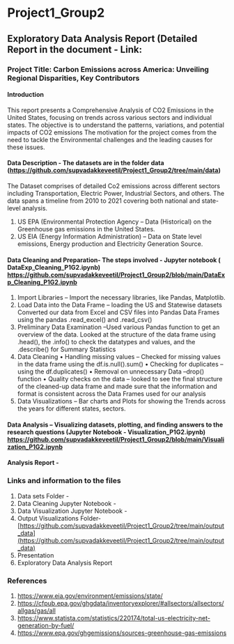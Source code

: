 # Project1_Group2
## Exploratory Data Analysis Report (Detailed Report in the document - Link: 
### Project Title: Carbon Emissions across America: Unveiling Regional Disparities, Key Contributors
#### Introduction
This report presents a Comprehensive Analysis of CO2 Emissions in the United States, focusing on trends across various sectors and individual states. The objective is to understand the patterns, variations, and potential impacts of CO2 emissions
The motivation for the project comes from the need to tackle the Environmental challenges and the leading causes for these issues. 
#### Data Description - The datasets are in the folder data (https://github.com/supvadakkeveetil/Project1_Group2/tree/main/data)
The Dataset comprises of detailed Co2 emissions across different sectors including Transportation, Electric Power, Industrial Sectors, and others. The data spans a timeline from 2010 to 2021 covering both national and state-level analysis.
1.	US EPA (Environmental Protection Agency – Data (Historical) on the Greenhouse gas emissions in the United States.
2.	US EIA (Energy Information Administration) – Data on State level emissions, Energy production and Electricity Generation Source.
#### Data Cleaning and Preparation- The steps involved - Jupyter notebook ( DataExp_Cleaning_P1G2.ipynb) https://github.com/supvadakkeveetil/Project1_Group2/blob/main/DataExp_Cleaning_P1G2.ipynb
1.	Import Libraries – Import the necessary libraries, like Pandas, Matplotlib. 
2.	Load Data into the Data Frame – loading the US and Statewise datasets
Converted our data from Excel and CSV files into Pandas Data Frames using the pandas .read_excel() and .read_csv()
3.	Preliminary Data Examination –Used various Pandas function to get an overview of the data.  Looked at the structure of the data frame using .head(), the .info() to check the datatypes and values, and the .describe() for Summary Statistics 
4.	Data Cleaning
•	Handling missing values – Checked for missing values in the data frame using the   df.is.null().sum()
•	Checking for duplicates – using the df.duplicates()
•	Removal on unnecessary Data –drop() function
•	Quality checks on the data – looked to see the final structure of the cleaned-up data frame and made sure that the information and format is consistent across the Data Frames used for our analysis
5.	Data Visualizations – Bar charts and Plots for showing the Trends across the years for different states, sectors.
#### Data Analysis – Visualizing datasets, plotting, and finding answers to the research questions (Jupyter Notebook - Visualization_P1G2.ipynb) https://github.com/supvadakkeveetil/Project1_Group2/blob/main/Visualization_P1G2.ipynb
#### Analysis Report - 
### Links and information to the files
1. Data sets Folder - [
](https://github.com/supvadakkeveetil/Project1_Group2/tree/main/data)
2. Data Cleaning Jupyter Notebook - [
](https://github.com/supvadakkeveetil/Project1_Group2/blob/main/DataExp_Cleaning_P1G2.ipynb)
3. Data Visualization Jupyter Notebook - [
](https://github.com/supvadakkeveetil/Project1_Group2/blob/main/Visualization_P1G2.ipynb)
4. Output Visualizations Folder-  [https://github.com/supvadakkeveetil/Project1_Group2/tree/main/output_data](https://github.com/supvadakkeveetil/Project1_Group2/tree/main/output_data)
5. Presentation
6. Exploratory Data Analysis Report

### References
1.	https://www.eia.gov/environment/emissions/state/
2.	https://cfpub.epa.gov/ghgdata/inventoryexplorer/#allsectors/allsectors/allgas/gas/all
3.	https://www.statista.com/statistics/220174/total-us-electricity-net-generation-by-fuel/
4.	https://www.epa.gov/ghgemissions/sources-greenhouse-gas-emissions

